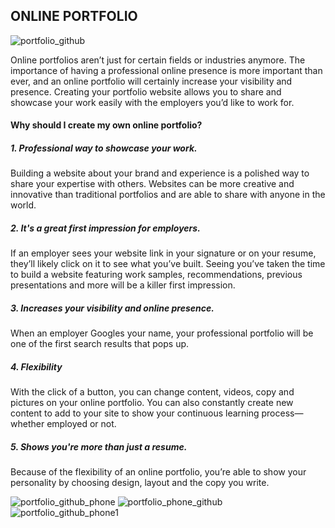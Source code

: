<h2>ONLINE PORTFOLIO</h2>

![portfolio_github](https://user-images.githubusercontent.com/55271909/174825474-cea57472-f139-4b68-b866-b8f69f45393a.png)


<p>Online portfolios aren’t just for certain fields or industries anymore. The importance of having a professional online presence is 
  more important than ever, and an online portfolio will certainly increase your visibility and presence. Creating your portfolio website 
  allows you to share and showcase your work easily with the employers you’d like to work for.</p>
  
  <h4>Why should I create my own online portfolio?</h4>
  
  <h5>1. Professional way to showcase your work.</h5>
  <p>Building a website about your brand and experience is a polished way to share your expertise with others. 
  Websites can be more creative and innovative than traditional portfolios and are able to share with anyone in the world.</p>
  
  <h5>2. It's a great first impression for employers.</h5>
  <p>If an employer sees your website link in your signature or on your resume, they’ll likely click on it to see what you’ve 
  built. Seeing you’ve taken the time to build a website featuring work samples, recommendations, previous presentations and more will be a killer first impression.</p>
  
  <h5>3. Increases your visibility and online presence.</h5>
  <p>When an employer Googles your name, your professional portfolio will be one of the first search results that pops up.</p>
  
  <h5>4. Flexibility</h5>
  <p>With the click of a button, you can change content, videos, copy and pictures on your online portfolio. 
  You can also constantly create new content to add to your site to show your continuous learning process—whether employed or not.</p>
  
  <h5>5. Shows you're more than just a resume.</h5>
  <p>Because of the flexibility of an online portfolio, you’re able to show your personality by choosing design, layout and the copy you write.</p>
 
![portfolio_github_phone](https://user-images.githubusercontent.com/55271909/174825215-489a4902-d699-4e90-84f0-06d25fdd56dc.png)
![portfolio_phone_github](https://user-images.githubusercontent.com/55271909/174825242-a4df51c1-fa02-4226-a197-3ffd73419ce4.png)
![portfolio_github_phone1](https://user-images.githubusercontent.com/55271909/174841119-00aaa000-7cb8-47ff-a993-92f2fe50acd6.png)
